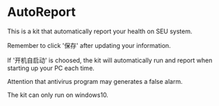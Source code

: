 # AutoReport
This is a kit that automatically report your health on SEU system.


Remember to click '保存' after updating your information.


If '开机自启动' is choosed, the kit will automatically run and report when starting up your PC each time.


Attention that antivirus program may generates a false alarm.


The kit can only run on windows10.
